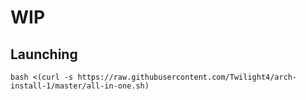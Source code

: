 # WIP

## Launching
```
bash <(curl -s https://raw.githubusercontent.com/Twilight4/arch-install-1/master/all-in-one.sh)
```
